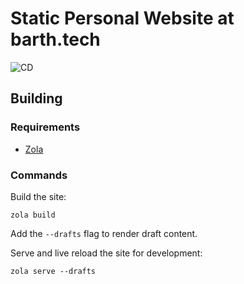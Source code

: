 # Static Personal Website at barth.tech
![CD](https://github.com/r-bar/barth.tech/workflows/CD/badge.svg)

## Building
### Requirements
* [Zola](https://github.com/getzola/zola)

### Commands

Build the site:
```
zola build
```

Add the `--drafts` flag to render draft content.

Serve and live reload the site for development:
```
zola serve --drafts
```
